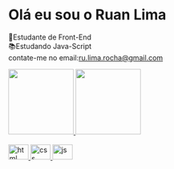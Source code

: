 # Olá eu sou o Ruan Lima

📖Estudante de Front-End
<br>📚Estudando Java-Script
<br>
contate-me no email:ru.lima.rocha@gmail.com
<div>
  <a href="https://github.com/RuanRochaLima">
  <img height="130em" src=https://github-readme-stats.vercel.app/api?username=dev-ruan-lima&show_icons=true&theme=onedark/>
 <img height="130em" src=https://github-readme-stats.vercel.app/api/top-langs/?username=dev-ruan-lima&exclude_repo=github-readme-stats,RuanRochaLima.github.io
  </div>

  <div style="display: inlene_block"><br>
   <img aling="center" alt="html" height="30" width="40" src="https://cdn.jsdelivr.net/gh/devicons/devicon@latest/icons/html5/html5-original.svg"/>
   <img aling="center" alt="css" height="30" width="40"  src="https://cdn.jsdelivr.net/gh/devicons/devicon@latest/icons/css3/css3-original.svg"/>     
   <img aling="center" alt="js" height="30" width="40" src="https://cdn.jsdelivr.net/gh/devicons/devicon@latest/icons/javascript/javascript-original.svg"/>
 </div>

